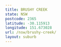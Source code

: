 ```yaml
---
title: BRUSHY CREEK
state: NSW
postcode: 2365
latitude: -30.115913
longitude: 151.673028
url: /nsw/brushy-creek/
layout: suburb
---
```

